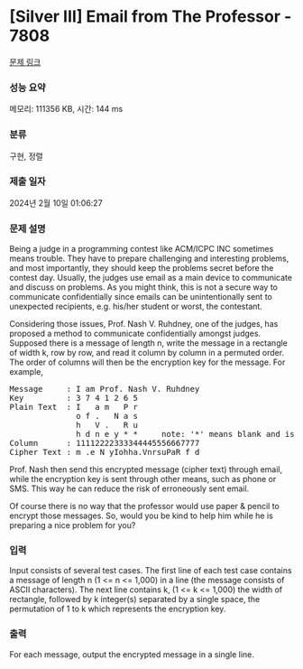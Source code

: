 # [Silver III] Email from The Professor - 7808 

[문제 링크](https://www.acmicpc.net/problem/7808) 

### 성능 요약

메모리: 111356 KB, 시간: 144 ms

### 분류

구현, 정렬

### 제출 일자

2024년 2월 10일 01:06:27

### 문제 설명

<p>Being a judge in a programming contest like ACM/ICPC INC sometimes means trouble. They have to prepare challenging and interesting problems, and most importantly, they should keep the problems secret before the contest day. Usually, the judges use email as a main device to communicate and discuss on problems. As you might think, this is not a secure way to communicate confidentially since emails can be unintentionally sent to unexpected recipients, e.g. his/her student or worst, the contestant.</p>

<p>Considering those issues, Prof. Nash V. Ruhdney, one of the judges, has proposed a method to communicate confidentially amongst judges. Supposed there is a message of length n, write the message in a rectangle of width k, row by row, and read it column by column in a permuted order. The order of columns will then be the encryption key for the message. For example,</p>

<pre>Message     : I am Prof. Nash V. Ruhdney
Key         : 3 7 4 1 2 6 5
Plain Text  : I   a m   P r
              o f .   N a s
              h   V .   R u
              h d n e y * *	    note: '*' means blank and is not part of the message.
Column      : 11112222333344445556667777
Cipher Text : m .e N yIohha.VnrsuPaR f d
</pre>

<p>Prof. Nash then send this encrypted message (cipher text) through email, while the encryption key is sent through other means, such as phone or SMS. This way he can reduce the risk of erroneously sent email.</p>

<p>Of course there is no way that the professor would use paper & pencil to encrypt those messages. So, would you be kind to help him while he is preparing a nice problem for you?</p>

### 입력 

 <p>Input consists of several test cases. The first line of each test case contains a message of length n (1 <= n <= 1,000) in a line (the message consists of ASCII characters). The next line contains k, (1 <= k <= 1,000) the width of rectangle, followed by k integer(s) separated by a single space, the permutation of 1 to k which represents the encryption key.</p>

<p> </p>

### 출력 

 <p>For each message, output the encrypted message in a single line.</p>

<p> </p>

